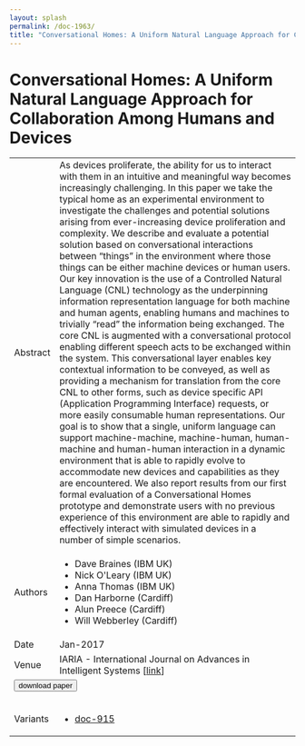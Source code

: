 ```yaml
---
layout: splash
permalink: /doc-1963/
title: "Conversational Homes: A Uniform Natural Language Approach for Collaboration Among Humans and Devices"
---
```


# Conversational Homes: A Uniform Natural Language Approach for Collaboration Among Humans and Devices

<table>
    <tbody>
    <tr>
        <td>Abstract</td>
        <td>As devices proliferate, the ability for us to interact with them in an intuitive and meaningful way becomes increasingly challenging. In this paper we take the typical home as an experimental environment to investigate the challenges and potential solutions arising from ever-increasing device proliferation and complexity. We describe and evaluate a potential solution based on conversational interactions between “things” in the environment where those things can be either machine devices or human users. Our key innovation is the use of a Controlled Natural Language (CNL) technology as the underpinning information representation language for both machine and human agents, enabling humans and machines to trivially “read” the information being exchanged. The core CNL is augmented with a conversational protocol enabling different speech acts to be exchanged within the system. This conversational layer enables key contextual information to be conveyed, as well as providing a mechanism for translation from the core CNL to other forms, such as device specific API (Application Programming Interface) requests, or more easily consumable human representations. Our goal is to show that a single, uniform language can support machine-machine, machine-human, human-machine and human-human interaction in a dynamic environment that is able to rapidly evolve to accommodate new devices and capabilities as they are encountered. We also report results from our first formal evaluation of a Conversational Homes prototype and demonstrate users with no previous experience of this environment are able to rapidly and effectively interact with simulated devices in a number of simple scenarios.</td>
    </tr>
    <tr>
        <td>Authors</td>
        <td>
            <ul>
                <li>Dave Braines (IBM UK)</li>
                <li>Nick O'Leary (IBM UK)</li>
                <li>Anna Thomas (IBM UK)</li>
                <li>Dan Harborne (Cardiff)</li>
                <li>Alun Preece (Cardiff)</li>
                <li>Will Webberley (Cardiff)</li>
            </ul>
        </td>
    </tr>
    <tr>
        <td>Date</td>
        <td>Jan-2017</td>
    </tr>
    <tr>
        <td>Venue</td>
        <td>IARIA - International Journal on Advances in Intelligent Systems [<a href="http://orca.cf.ac.uk/108371/">link</a>]</td>
    </tr>
        <tr>
            <td colspan="2">
                <form method="get" action="https://ibm.box.com/v/doc-1963-paper">
                    <button type="submit">download paper</button>
                </form>
            </td>
        </tr>
        <tr>
            <td>Variants</td>
            <td>
                <ul>
                    <li><a href="\doc-915\">doc-915</a></li>
                </ul>
            </td>
        </tr>
    </tbody>
</table>

